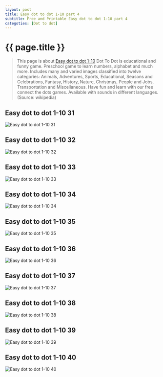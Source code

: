 ```yaml
---
layout: post
title: Easy dot to dot 1-10 part 4
subtitle: Free and Printable Easy dot to dot 1-10 part 4
categoties: [Dot to dot]
---
```

{{ page.title }}
================
> This page is about [Easy dot to dot 1-10](https://hoanghabelle.github.io/) Dot To Dot is educational and funny game. Preschool game to learn numbers, alphabet and much more. Includes many and varied images classified into twelve categories: Animals, Adventures, Sports, Educational, Seasons and Celebrations, Fantasy, History, Nature, Christmas, People and Jobs, Transportation and Miscellaneous. Have fun and learn with our free connect the dots games. Available with sounds in different languages. (Source: wikipedia)

## Easy dot to dot 1-10 31
![Easy dot to dot 1-10 31](https://hoanghabelle.github.io/images/Easy-dot-to-dot-1-10%20(31).jpg "Easy dot to dot 1-10 31")

## Easy dot to dot 1-10 32
![Easy dot to dot 1-10 32](https://hoanghabelle.github.io/images/Easy-dot-to-dot-1-10%20(32).jpg "Easy dot to dot 1-10 32")

## Easy dot to dot 1-10 33
![Easy dot to dot 1-10 33](https://hoanghabelle.github.io/images/Easy-dot-to-dot-1-10%20(33).jpg "Easy dot to dot 1-10 33")

## Easy dot to dot 1-10 34
![Easy dot to dot 1-10 34](https://hoanghabelle.github.io/images/Easy-dot-to-dot-1-10%20(34).jpg "Easy dot to dot 1-10 34")

<script async src="//pagead2.googlesyndication.com/pagead/js/adsbygoogle.js"></script><ins class="adsbygoogle" style="display:block" data-ad-format="fluid" data-ad-layout-key="-8i+1w-dq+e9+ft" data-ad-client="ca-pub-6753140515841889" data-ad-slot="6190446671"></ins> <script> (adsbygoogle = window.adsbygoogle || []).push({}); </script>

## Easy dot to dot 1-10 35
![Easy dot to dot 1-10 35](https://hoanghabelle.github.io/images/Easy-dot-to-dot-1-10%20(35).jpg "Easy dot to dot 1-10 35")

## Easy dot to dot 1-10 36
![Easy dot to dot 1-10 36](https://hoanghabelle.github.io/images/Easy-dot-to-dot-1-10%20(36).jpg "Easy dot to dot 1-10 36")

## Easy dot to dot 1-10 37
![Easy dot to dot 1-10 37](https://hoanghabelle.github.io/images/Easy-dot-to-dot-1-10%20(37).jpg "Easy dot to dot 1-10 37")

## Easy dot to dot 1-10 38
![Easy dot to dot 1-10 38](https://hoanghabelle.github.io/images/Easy-dot-to-dot-1-10%20(38).jpg "Easy dot to dot 1-10 38")

<script async src="//pagead2.googlesyndication.com/pagead/js/adsbygoogle.js"></script><ins class="adsbygoogle" style="display:block" data-ad-format="fluid" data-ad-layout-key="-8i+1w-dq+e9+ft" data-ad-client="ca-pub-6753140515841889" data-ad-slot="6190446671"></ins> <script> (adsbygoogle = window.adsbygoogle || []).push({}); </script>

## Easy dot to dot 1-10 39
![Easy dot to dot 1-10 39](https://hoanghabelle.github.io/images/Easy-dot-to-dot-1-10%20(39).jpg "Easy dot to dot 1-10 39")

## Easy dot to dot 1-10 40
![Easy dot to dot 1-10 40](https://hoanghabelle.github.io/images/Easy-dot-to-dot-1-10%20(40).jpg "Easy dot to dot 1-10 40")

